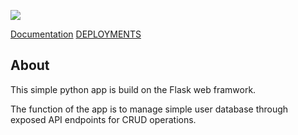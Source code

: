 ![](https://ckeditor.com/apps/ckfinder/userfiles/files/image(4).png)


[Documentation](DOCUMENTATION.md)
[DEPLOYMENTS](DEPLOYMENTS.md)


About
-----
This simple python app is build on the Flask web framwork.

The function of the app is to manage simple user database through exposed API endpoints for CRUD operations.


